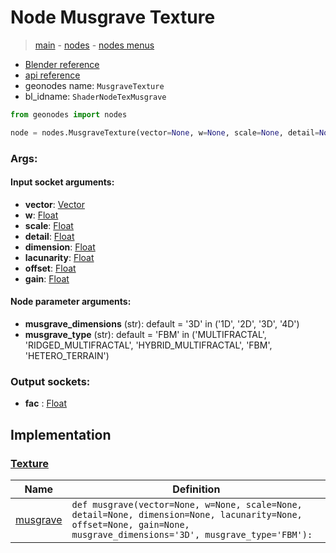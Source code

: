 # Node Musgrave Texture

> [main](../structure.md) - [nodes](nodes.md) - [nodes menus](nodes_menus.md)

- [Blender reference](https://docs.blender.org/manual/en/latest/modeling/geometry_nodes/texture/musgrave.html)
- [api reference](https://docs.blender.org/api/current/bpy.types.ShaderNodeTexMusgrave.html)
- geonodes name: `MusgraveTexture`
- bl_idname: `ShaderNodeTexMusgrave`

```python
from geonodes import nodes

node = nodes.MusgraveTexture(vector=None, w=None, scale=None, detail=None, dimension=None, lacunarity=None, offset=None, gain=None, musgrave_dimensions='3D', musgrave_type='FBM')
```

### Args:

#### Input socket arguments:

- **vector**: [Vector](Vector.md)
- **w**: [Float](Float.md)
- **scale**: [Float](Float.md)
- **detail**: [Float](Float.md)
- **dimension**: [Float](Float.md)
- **lacunarity**: [Float](Float.md)
- **offset**: [Float](Float.md)
- **gain**: [Float](Float.md)

#### Node parameter arguments:

- **musgrave_dimensions** (str): default = '3D' in ('1D', '2D', '3D', '4D')
- **musgrave_type** (str): default = 'FBM' in ('MULTIFRACTAL', 'RIDGED_MULTIFRACTAL', 'HYBRID_MULTIFRACTAL', 'FBM', 'HETERO_TERRAIN')

### Output sockets:

- **fac** : [Float](Float.md)

## Implementation

### [Texture](Texture.md)

| Name | Definition |
|------|------------|
 | [musgrave](Texture.md#musgrave-staticmethod) | `def musgrave(vector=None, w=None, scale=None, detail=None, dimension=None, lacunarity=None, offset=None, gain=None, musgrave_dimensions='3D', musgrave_type='FBM'):` |

